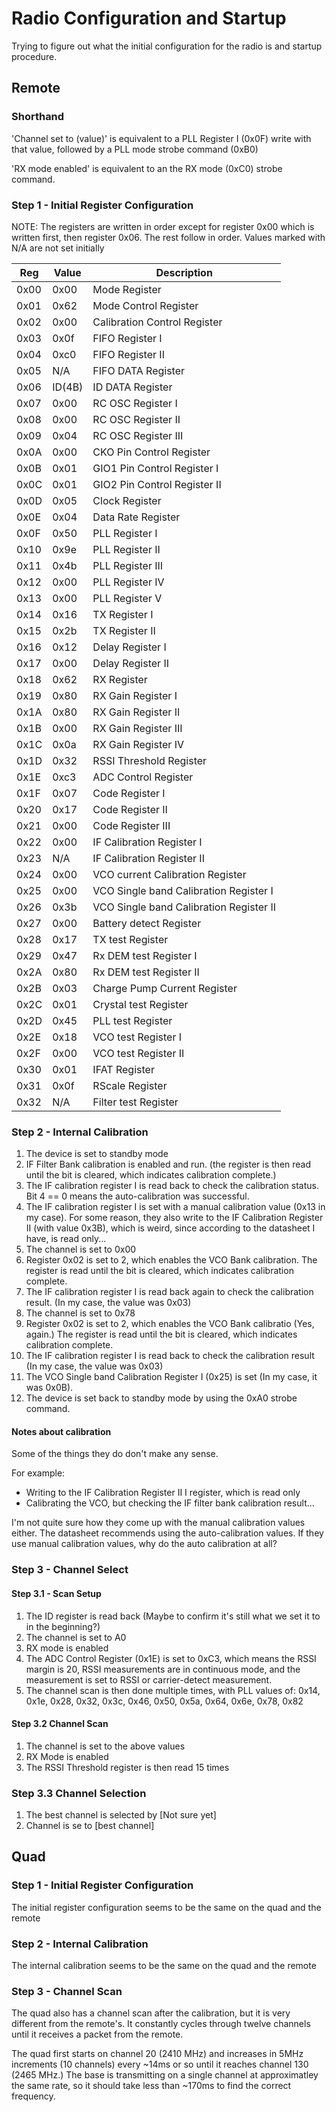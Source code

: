 # Radio Configuration and Startup 

Trying to figure out what the initial configuration for the radio is and startup procedure.

## Remote

### Shorthand
'Channel set to (value)' is equivalent to a PLL Register I (0x0F) write with that value, followed by a PLL mode strobe command (0xB0)

'RX mode enabled' is equivalent to an the RX mode (0xC0) strobe command.

### Step 1 - Initial Register Configuration

NOTE: The registers are written in order except for register 0x00 which is written first, then register 0x06. The rest follow in order. Values marked with N/A are not set initially

 Reg | Value | Description
---- | ---- | ------------ 
0x00 | 0x00 | Mode Register
0x01 | 0x62 | Mode Control Register
0x02 | 0x00 | Calibration Control Register
0x03 | 0x0f | FIFO Register I
0x04 | 0xc0 | FIFO Register II
0x05 | N/A | FIFO DATA Register
0x06 | ID(4B) | ID DATA Register
0x07 | 0x00 | RC OSC Register I
0x08 | 0x00 | RC OSC Register II
0x09 | 0x04 | RC OSC Register III
0x0A | 0x00 | CKO Pin Control Register
0x0B | 0x01 | GIO1 Pin Control Register I
0x0C | 0x01 | GIO2 Pin Control Register II
0x0D | 0x05 | Clock Register
0x0E | 0x04 | Data Rate Register
0x0F | 0x50 | PLL Register I
0x10 | 0x9e | PLL Register II
0x11 | 0x4b | PLL Register III
0x12 | 0x00 | PLL Register IV
0x13 | 0x00 | PLL Register V
0x14 | 0x16 | TX Register I
0x15 | 0x2b | TX Register II
0x16 | 0x12 | Delay Register I
0x17 | 0x00 | Delay Register II
0x18 | 0x62 | RX Register
0x19 | 0x80 | RX Gain Register I
0x1A | 0x80 | RX Gain Register II
0x1B | 0x00 | RX Gain Register III
0x1C | 0x0a | RX Gain Register IV
0x1D | 0x32 | RSSI Threshold Register
0x1E | 0xc3 | ADC Control Register
0x1F | 0x07 | Code Register I
0x20 | 0x17 | Code Register II
0x21 | 0x00 | Code Register III
0x22 | 0x00 | IF Calibration Register I
0x23 | N/A | IF Calibration Register II
0x24 | 0x00 | VCO current Calibration Register
0x25 | 0x00 | VCO Single band Calibration Register I
0x26 | 0x3b | VCO Single band Calibration Register II
0x27 | 0x00 | Battery detect Register
0x28 | 0x17 | TX test Register
0x29 | 0x47 | Rx DEM test Register I
0x2A | 0x80 | Rx DEM test Register II
0x2B | 0x03 | Charge Pump Current Register
0x2C | 0x01 | Crystal test Register
0x2D | 0x45 | PLL test Register
0x2E | 0x18 | VCO test Register I
0x2F | 0x00 | VCO test Register II
0x30 | 0x01 | IFAT Register
0x31 | 0x0f | RScale Register
0x32 | N/A | Filter test Register


### Step 2 - Internal Calibration

1. The device is set to standby mode
2. IF Filter Bank calibration is enabled and run. (the register is then read until the bit is cleared, which indicates calibration complete.)
3. The IF calibration register I is read back to check the calibration status. Bit 4 == 0 means the auto-calibration was successful.
4. The IF calibration register I is set with a manual calibration value (0x13 in my case). For some reason, they also write to the IF Calibration Register II (with value 0x3B), which is weird, since according to the datasheet I have, is read only... 
5. The channel is set to 0x00
6. Register 0x02 is set to 2, which enables the VCO Bank calibration. The register is read until the bit is cleared, which indicates calibration complete.
7. The IF calibration register I is read back again to check the calibration result. (In my case, the value was 0x03)
8. The channel is set to 0x78
9. Register 0x02 is set to 2, which enables the VCO Bank calibratio (Yes, again.) The register is read until the bit is cleared, which indicates calibration complete.
10. The IF calibration register I is read back to check the calibration result (In my case, the value was 0x03)
11. The VCO Single band Calibration Register I (0x25) is set (In my case, it was 0x0B).
12. The device is set back to standby mode by using the 0xA0 strobe command.

#### Notes about calibration
Some of the things they do don't make any sense.

For example: 
* Writing to the IF Calibration Register II I register, which is read only
* Calibrating the VCO, but checking the IF filter bank calibration result...

I'm not quite sure how they come up with the manual calibration values either. The datasheet recommends using the auto-calibration values. If they use manual calibration values, why do the auto calibration at all?

### Step 3 - Channel Select

#### Step 3.1 - Scan Setup 

1. The ID register is read back (Maybe to confirm it's still what we set it to in the beginning?)
2. The channel is set to A0
3. RX mode is enabled
4. The ADC Control Register (0x1E) is set to 0xC3, which means the RSSI margin is 20, RSSI measurements are in continuous mode, and the measurement is set to RSSI or carrier-detect measurement.
5. The channel scan is then done multiple times, with PLL values of: 0x14, 0x1e, 0x28, 0x32, 0x3c, 0x46, 0x50, 0x5a, 0x64, 0x6e, 0x78, 0x82

#### Step 3.2 Channel Scan

1. The channel is set to the above values
2. RX Mode is enabled
3. The RSSI Threshold register is then read 15 times

### Step 3.3 Channel Selection

1. The best channel is selected by [Not sure yet]
2. Channel is se to [best channel]

## Quad

### Step 1 - Initial Register Configuration

The initial register configuration seems to be the same on the quad and the remote

### Step 2 - Internal Calibration
The internal calibration seems to be the same on the quad and the remote

### Step 3 - Channel Scan
The quad also has a channel scan after the calibration, but it is very different from the remote's. It constantly cycles through twelve channels until it receives a packet from the remote.

The quad first starts on channel 20 (2410 MHz) and increases in 5MHz increments (10 channels) every ~14ms or so until it reaches channel 130 (2465 MHz.) The base is transmitting on a single channel at approximatley the same rate, so it should take less than ~170ms to find the correct frequency.
